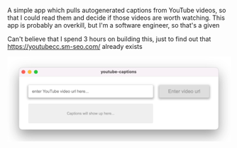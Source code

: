 A simple app which pulls autogenerated captions from YouTube videos, so that I could read them and decide if those videos are worth watching. This app is probably an overkill, but I'm a software engineer, so that's a given

Can't believe that I spend 3 hours on building this, just to find out that https://youtubecc.sm-seo.com/ already exists

![app_preview.gif](docs/app_preview.gif)
